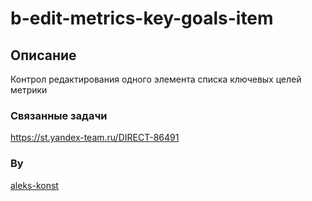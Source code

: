 # b-edit-metrics-key-goals-item

## Описание
Контрол редактирования одного элемента списка ключевых целей метрики

### Связанные задачи
https://st.yandex-team.ru/DIRECT-86491

### By
[aleks-konst](https://staff.yandex-team.ru/aleks-konst)
